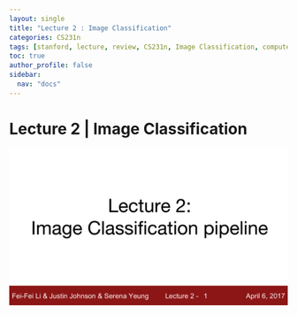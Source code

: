 ```yaml
---
layout: single
title: "Lecture 2 : Image Classification"
categories: CS231n
tags: [stanford, lecture, review, CS231n, Image Classification, computer vision]
toc: true
author_profile: false
sidebar:
  nav: "docs"
---
```

# Lecture 2 | Image Classification
![](https://github.com/jungyun24/jungyun24.github.io/blob/master/_image/2-1.jpg?raw=true)